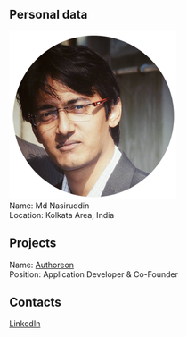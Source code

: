 ## Personal data
![Md Nasiruddin photo](../people/photo/md_nasiruddin.png)  
Name: Md Nasiruddin  
Location: Kolkata Area, India  
## Projects 
Name: [Authoreon](../projects/Authoreon.md)  
Position: Application Developer & Co-Founder
## Contacts
[LinkedIn](https://www.linkedin.com/in/md-nasiruddin-58aaa8123/)  
